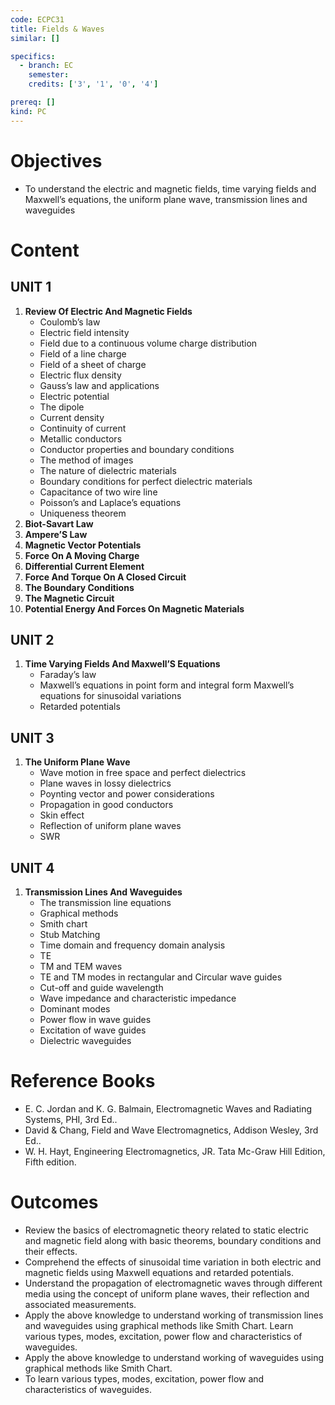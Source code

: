 ```yaml
---
code: ECPC31
title: Fields & Waves
similar: []

specifics:
  - branch: EC
    semester: 
    credits: ['3', '1', '0', '4']

prereq: []
kind: PC
---
```


# Objectives

- To understand the electric and magnetic fields, time varying fields and Maxwell’s equations, the uniform plane wave, transmission lines and waveguides

# Content

## UNIT 1

1. **Review Of Electric And Magnetic Fields**
   - Coulomb’s law
   - Electric field intensity
   - Field due to a continuous volume charge distribution
   - Field of a line charge
   - Field of a sheet of charge
   - Electric flux density
   - Gauss’s law and applications
   - Electric potential
   - The dipole
   - Current density
   - Continuity of current
   - Metallic conductors
   - Conductor properties and boundary conditions
   - The method of images
   - The nature of dielectric materials
   - Boundary conditions for perfect dielectric materials
   - Capacitance of two wire line
   - Poisson’s and Laplace’s equations
   - Uniqueness theorem
2. **Biot-Savart Law**
3. **Ampere’S Law**
4. **Magnetic Vector Potentials**
5. **Force On A Moving Charge**
6. **Differential Current Element**
7. **Force And Torque On A Closed Circuit**
8. **The Boundary Conditions**
9. **The Magnetic Circuit**
10. **Potential Energy And Forces On Magnetic Materials**

## UNIT 2

1. **Time Varying Fields And Maxwell’S Equations**
   - Faraday’s law
   - Maxwell’s equations in point form and integral form Maxwell’s equations for sinusoidal variations
   - Retarded potentials

## UNIT 3

1. **The Uniform Plane Wave**
   - Wave motion in free space and perfect dielectrics
   - Plane waves in lossy dielectrics
   - Poynting vector and power considerations
   - Propagation in good conductors
   - Skin effect
   - Reflection of uniform plane waves
   - SWR

## UNIT 4

1. **Transmission Lines And Waveguides**
   - The transmission line equations
   - Graphical methods
   - Smith chart
   - Stub Matching
   - Time domain and frequency domain analysis
   - TE
   - TM and TEM waves
   - TE and TM modes in rectangular and Circular wave guides
   - Cut-off and guide wavelength
   - Wave impedance and characteristic impedance
   - Dominant modes
   - Power flow in wave guides
   - Excitation of wave guides
   - Dielectric waveguides

# Reference Books

- E. C. Jordan and K. G. Balmain, Electromagnetic Waves and Radiating Systems, PHI, 3rd Ed..
- David & Chang, Field and Wave Electromagnetics, Addison Wesley, 3rd Ed..
- W. H. Hayt, Engineering Electromagnetics, JR. Tata Mc-Graw Hill Edition, Fifth edition.

# Outcomes

- Review the basics of electromagnetic theory related to static electric and magnetic field along with basic theorems, boundary conditions and their effects.
- Comprehend the effects of sinusoidal time variation in both electric and magnetic fields using Maxwell equations and retarded potentials.
- Understand the propagation of electromagnetic waves through different media using the concept of uniform plane waves, their reflection and associated measurements.
- Apply the above knowledge to understand working of transmission lines and waveguides using graphical methods like Smith Chart. Learn various types, modes, excitation, power flow and characteristics of waveguides.
- Apply the above knowledge to understand working of waveguides using graphical methods like Smith Chart.
- To learn various types, modes, excitation, power flow and characteristics of waveguides.

